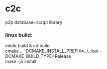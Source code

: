 # c2c
p2p database+script library

### linux build:

mkdir build & cd build<br>
cmake .. -DCMAKE_INSTALL_PREFIX=../../out -DCMAKE_BUILD_TYPE=Release<br>
make -j5 install<br>
